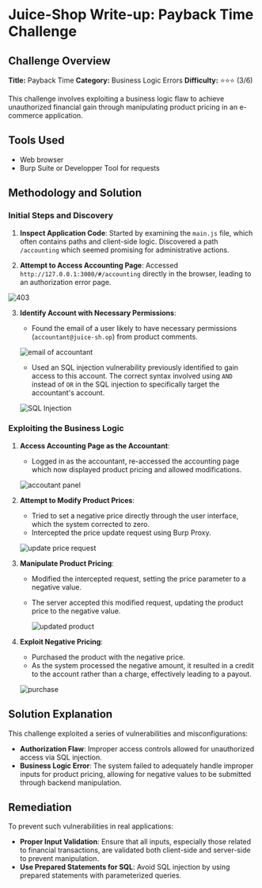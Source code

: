 # Juice-Shop Write-up: Payback Time Challenge

## Challenge Overview

**Title:** Payback Time
**Category:** Business Logic Errors
**Difficulty:** ⭐⭐⭐ (3/6)

This challenge involves exploiting a business logic flaw to achieve unauthorized financial gain through manipulating product pricing in an e-commerce application.

## Tools Used

- Web browser
- Burp Suite or Developper Tool for requests 

## Methodology and Solution

### Initial Steps and Discovery

1. **Inspect Application Code**: Started by examining the `main.js` file, which often contains paths and client-side logic. Discovered a path `/accounting` which seemed promising for administrative actions.

2. **Attempt to Access Accounting Page**: Accessed `http://127.0.0.1:3000/#/accounting` directly in the browser, leading to an authorization error page.

![403](../assets/difficulty3/payback_time_1.png)

3. **Identify Account with Necessary Permissions**:
   - Found the email of a user likely to have necessary permissions (`accountant@juice-sh.op`) from product comments.

   ![email of accountant](../assets/difficulty3/payback_time_2.png)

   - Used an SQL injection vulnerability previously identified to gain access to this account. The correct syntax involved using `AND` instead of `OR` in the SQL injection to specifically target the accountant's account.

   ![SQL Injection](../assets/difficulty3/payback_time_3.png)

### Exploiting the Business Logic

1. **Access Accounting Page as the Accountant**:
   - Logged in as the accountant, re-accessed the accounting page which now displayed product pricing and allowed modifications.

   ![accoutant panel](../assets/difficulty3/payback_time_4.png)

2. **Attempt to Modify Product Prices**:
   - Tried to set a negative price directly through the user interface, which the system corrected to zero.
   - Intercepted the price update request using Burp Proxy.

   ![update price request](../assets/difficulty3/payback_time_5.png)

3. **Manipulate Product Pricing**:
   - Modified the intercepted request, setting the price parameter to a negative value.
   - The server accepted this modified request, updating the product price to the negative value.

     ![updated product](../assets/difficulty3/payback_time_6.png)

4. **Exploit Negative Pricing**:
   - Purchased the product with the negative price.
   - As the system processed the negative amount, it resulted in a credit to the account rather than a charge, effectively leading to a payout.

   ![purchase](../assets/difficulty3/payback_time_7.png)

## Solution Explanation

This challenge exploited a series of vulnerabilities and misconfigurations:
- **Authorization Flaw**: Improper access controls allowed for unauthorized access via SQL injection.
- **Business Logic Error**: The system failed to adequately handle improper inputs for product pricing, allowing for negative values to be submitted through backend manipulation.

## Remediation

To prevent such vulnerabilities in real applications:
- **Proper Input Validation**: Ensure that all inputs, especially those related to financial transactions, are validated both client-side and server-side to prevent manipulation.
- **Use Prepared Statements for SQL**: Avoid SQL injection by using prepared statements with parameterized queries.
